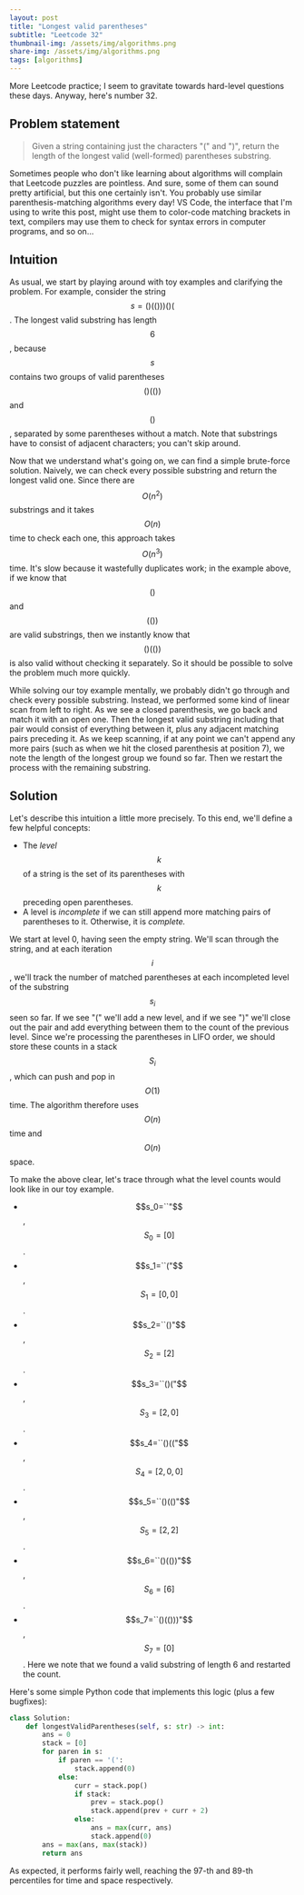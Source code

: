 ```yaml
---
layout: post
title: "Longest valid parentheses"
subtitle: "Leetcode 32"
thumbnail-img: /assets/img/algorithms.png
share-img: /assets/img/algorithms.png
tags: [algorithms]
---
```


More Leetcode practice; I seem to gravitate towards hard-level questions these days. Anyway, here's number 32.

## Problem statement

> Given a string containing just the characters "(" and ")", return the length of the longest valid (well-formed) parentheses 
substring.

Sometimes people who don't like learning about algorithms will complain that Leetcode puzzles are pointless. And sure, some of them can sound pretty artificial, but this one certainly isn't. You probably use similar parenthesis-matching algorithms every day! VS Code, the interface that I'm using to write this post, might use them to color-code matching brackets in text, compilers may use them to check for syntax errors in computer programs, and so on...

## Intuition
As usual, we start by playing around with toy examples and clarifying the problem. For example, consider the string $$s = ()(()))()($$. The longest valid substring has length $$6$$, because $$s$$ contains two groups of valid parentheses $$()(())$$ and $$()$$, separated by some parentheses without a match. Note that substrings have to consist of adjacent characters; you can't skip around.

Now that we understand what's going on, we can find a simple brute-force solution. Naively, we can check every possible substring and return the longest valid one. Since there are $$O(n^2)$$ substrings and it takes $$O(n)$$ time to check each one, this approach takes $$O(n^3)$$ time. It's slow because it wastefully duplicates work; in the example above, if we know that $$()$$ and $$(())$$ are valid substrings, then we instantly know that $$()(())$$ is also valid without checking it separately. So it should be possible to solve the problem much more quickly.

While solving our toy example mentally, we probably didn't go through and check every possible substring. Instead, we performed some kind of linear scan from left to right. As we see a closed parenthesis, we go back and match it with an open one. Then the longest valid substring including that pair would consist of everything between it, plus any adjacent matching pairs preceding it. As we keep scanning, if at any point we can't append any more pairs (such as when we hit the closed parenthesis at position 7), we note the length of the longest group we found so far. Then we restart the process with the remaining substring.

## Solution
Let's describe this intuition a little more precisely. To this end, we'll define a few helpful concepts:
* The *level* $$k$$ of a string is the set of its parentheses with $$k$$ preceding open parentheses.
* A level is *incomplete* if we can still append more matching pairs of parentheses to it. Otherwise, it is *complete.*

We start at level 0, having seen the empty string. We'll scan through the string, and at each iteration $$i$$, we'll track the number of matched parentheses at each incompleted level of the substring $$s_i$$ seen so far. If we see "(" we'll add a new level, and if we see ")" we'll close out the pair and add everything between them to the count of the previous level. Since we're processing the parentheses in LIFO order, we should store these counts in a stack $$S_i$$, which can push and pop in $$O(1)$$ time. The algorithm therefore uses $$O(n)$$ time and $$O(n)$$ space. 

To make the above clear, let's trace through what the level counts would look like in our toy example.
- $$s_0=``"$$, $$S_0 = [0]$$. 
- $$s_1=``("$$, $$S_1 = [0, 0]$$. 
- $$s_2=``()"$$, $$S_2 = [2]$$. 
- $$s_3=``()("$$, $$S_3 = [2, 0]$$. 
- $$s_4=``()(("$$, $$S_4 = [2, 0, 0]$$.
- $$s_5=``()(()"$$, $$S_5 = [2, 2]$$.
- $$s_6=``()(())"$$, $$S_6 = [6]$$.
- $$s_7=``()(()))"$$, $$S_7 = [0]$$. Here we note that we found a valid substring of length 6 and restarted the count.

Here's some simple Python code that implements this logic (plus a few bugfixes):

```python
class Solution:
    def longestValidParentheses(self, s: str) -> int:
        ans = 0
        stack = [0]
        for paren in s:
            if paren == '(':
                stack.append(0)
            else:
                curr = stack.pop()
                if stack:
                    prev = stack.pop()
                    stack.append(prev + curr + 2)
                else:
                    ans = max(curr, ans)
                    stack.append(0)
        ans = max(ans, max(stack))
        return ans
```

As expected, it performs fairly well, reaching the 97-th and 89-th percentiles for time and space respectively.